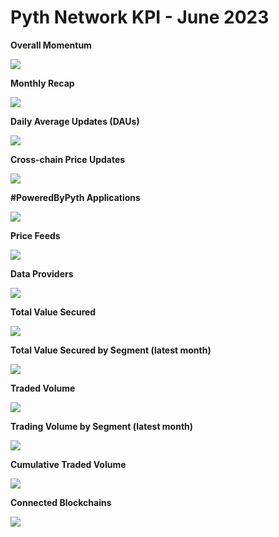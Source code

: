 # Pyth Network KPI - June 2023

**Overall Momentum**

![](../../.gitbook/assets/kpi/june-23/pyth-momentum-jun-23.jpg)

**Monthly Recap**

![](../../.gitbook/assets/kpi/june-23/pyth-jun-23.jpg)

**Daily Average Updates (DAUs)**

![](../../.gitbook/assets/kpi/june-23/jun-23-daily-average-updates.png)

**Cross-chain Price Updates**

![](../../.gitbook/assets/kpi/june-23/jun-23-monthly-price-update.png)

**#PoweredByPyth Applications**

![](../../.gitbook/assets/kpi/june-23/jun-23-apps-integrations.png)

**Price Feeds**

![](../../.gitbook/assets/kpi/june-23/jun-23-price-feeds.png)

**Data Providers**

![](../../.gitbook/assets/kpi/june-23/jun-23-data-providers.png)

**Total Value Secured**

![](../../.gitbook/assets/kpi/june-23/jun-23-all-chain-tvs.png)

**Total Value Secured by Segment (latest month)**

![](../../.gitbook/assets/kpi/june-23/jun-23-dapps-tvs.png)

**Traded Volume**

![](../../.gitbook/assets/kpi/june-23/jun-23-all-chain-volume.png)

**Trading Volume by Segment (latest month)**

![](../../.gitbook/assets/kpi/june-23/jun-23-trading-volume.png)

**Cumulative Traded Volume**

![](../../.gitbook/assets/kpi/june-23/jun-23-traded-volume.png)

**Connected Blockchains**

![](../../.gitbook/assets/kpi/june-23/jun-23-connected-blockchains.png)


